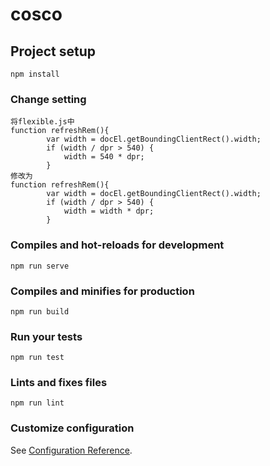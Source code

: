 # cosco

## Project setup
```
npm install
```
### Change setting
```
将flexible.js中
function refreshRem(){
        var width = docEl.getBoundingClientRect().width;
        if (width / dpr > 540) {
            width = 540 * dpr;
        }
修改为
function refreshRem(){
        var width = docEl.getBoundingClientRect().width;
        if (width / dpr > 540) {
            width = width * dpr;
        }
```
### Compiles and hot-reloads for development
```
npm run serve
```

### Compiles and minifies for production
```
npm run build
```

### Run your tests
```
npm run test
```

### Lints and fixes files
```
npm run lint
```

### Customize configuration
See [Configuration Reference](https://cli.vuejs.org/config/).
